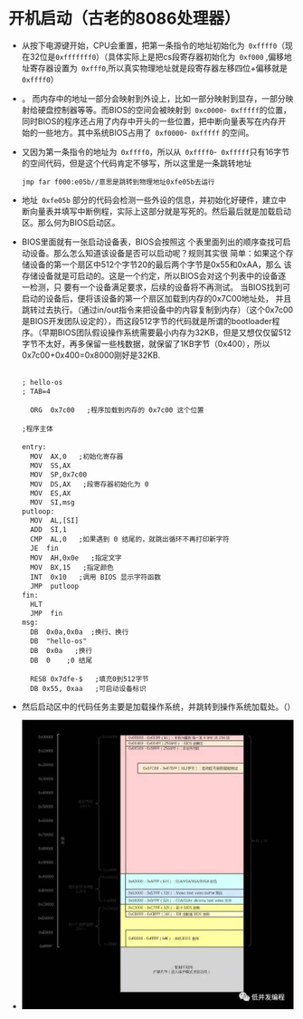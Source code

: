 # 开机启动（古老的8086处理器）

* 从按下电源键开始，CPU会重置，把第一条指令的地址初始化为` 0xffff0`（现在32位是`0xfffffff0`）（具体实际上是把cs段寄存器初始化为` 0xf000` ,偏移地址寄存器设置为` 0xfff0`,所以真实物理地址就是段寄存器左移四位+偏移就是` 0xffff0`）

*  。 而内存中的地址一部分会映射到外设上，比如一部分映射到显存，一部分映射给硬盘控制器等等。而BIOS的空间会被映射到` 0xc0000`-` 0xfffff`的位置，同时BIOS的程序还占用了内存中开头的一些位置，把中断向量表写在内存开始的一些地方。其中系统BIOS占用了` 0xf0000`-` 0xfffff` 的空间。

* 又因为第一条指令的地址为` 0xffff0`，所以从` 0xffff0`-` 0xfffff`只有16字节的空间代码，但是这个代码肯定不够写，所以这里是一条跳转地址

  ```
  jmp far f000:e05b//意思是跳转到物理地址0xfe05b去运行
  ```

* 地址` 0xfe05b` 部分的代码会检测一些外设的信息，并初始化好硬件，建立中断向量表并填写中断例程，实际上这部分就是写死的。然后最后就是加载启动区。那么何为BIOS启动区。

* BIOS里面就有一张启动设备表，BIOS会按照这 个表里面列出的顺序查找可启动设备。那么怎么知道该设备是否可以启动呢？规则其实很 简单：如果这个存储设备的第一个扇区中512个字节20的最后两个字节是0x55和0xAA，那么 该存储设备就是可启动的。这是一个约定，所以BIOS会对这个列表中的设备逐一检测，只 要有一个设备满足要求，后续的设备将不再测试。 当BIOS找到可启动的设备后，便将该设备的第一个扇区加载到内存的0x7C00地址处， 并且跳转过去执行。（通过in/out指令来把设备中的内容复制到内存）（这个0x7c00是BIOS开发团队设定的），而这段512字节的代码就是所谓的bootloader程序。（早期BIOS团队假设操作系统需要最小内存为32KB，但是又想仅仅留512字节不太好，再多保留一些栈数据，就保留了1KB字节（0x400），所以0x7c00+0x400=0x8000刚好是32KB.

  ```
  
  ; hello-os
  ; TAB=4
  
    ORG  0x7c00   ;程序加载到内存的 0x7c00 这个位置
  
  ;程序主体
  
  entry:
    MOV  AX,0   ;初始化寄存器
    MOV  SS,AX
    MOV  SP,0x7c00
    MOV  DS,AX   ;段寄存器初始化为 0
    MOV  ES,AX
    MOV  SI,msg
  putloop:
    MOV  AL,[SI]
    ADD  SI,1
    CMP  AL,0   ;如果遇到 0 结尾的，就跳出循环不再打印新字符
    JE  fin
    MOV  AH,0x0e   ;指定文字
    MOV  BX,15   ;指定颜色
    INT  0x10   ;调用 BIOS 显示字符函数
    JMP  putloop
  fin:
    HLT
    JMP  fin
  msg:
    DB  0x0a,0x0a  ;换行、换行
    DB  "hello-os"
    DB  0x0a   ;换行
    DB  0    ;0 结尾
  
    RESB 0x7dfe-$   ;填充0到512字节
    DB 0x55, 0xaa   ;可启动设备标识
  ```

  

* 然后启动区中的代码任务主要是加载操作系统，并跳转到操作系统加载处。（）

* ![](开机启动.assets\bios内存空间.jpg)